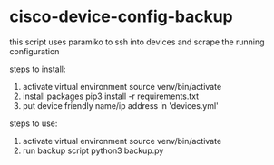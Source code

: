 # cisco-device-config-backup
this script uses paramiko to ssh into devices and scrape the running configuration

steps to install:
1. activate virtual environment
      source venv/bin/activate
2. install packages
      pip3 install -r requirements.txt
3. put device friendly name/ip address in 'devices.yml'
      
steps to use:
1. activate virtual environment
      source venv/bin/activate
2. run backup script
      python3 backup.py

